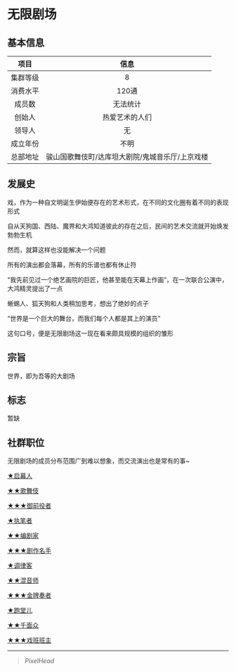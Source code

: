 # 无限剧场

## 基本信息

项目|信息
:--:|:--:
集群等级|8
消费水平|120通
成员数|无法统计
创始人|热爱艺术的人们
领导人|无
成立年份|不明
总部地址|骏山国歌舞伎町/达库坦大剧院/鬼城音乐厅/上京戏楼

## 发展史

戏，作为一种自文明诞生伊始便存在的艺术形式，在不同的文化圈有着不同的表现形式

自从天狗国、西陆、魔界和大鸿知道彼此的存在之后，民间的艺术交流就开始焕发勃勃生机

然而，就算这样也没能解决一个问题

所有的演出都会落幕，所有的乐谱也都有休止符

“我先前见过一个绝艺画院的巨匠，他甚至能在天幕上作画”，在一次联合公演中，大鸿精灵提出了一点

蜥蜴人、狐天狗和人类稍加思考，想出了绝妙的点子

“世界是一个巨大的舞台，而我们每个人都是其上的演员”

这句口号，便是无限剧场这一现在看来颇具规模的组织的雏形

## 宗旨

世界，即为吾等的大剧场

## 标志

暂缺

## 社群职位

无限剧场的成员分布范围广到难以想象，而交流演出也是常有的事~

<a href="../Kabuki jo/1-Mokuhasha" target="_blank">★启幕人</a>

<a href="../Kabuki jo/2-Kabuki" target="_blank">★★歌舞伎</a>

<a href="../Kabuki jo/3-Gozenyakusya" target="_blank">★★★御前役者</a>

<a href="../Grand_scenario/1-Writer" target="_blank">★执笔者</a>

<a href="../Grand_scenario/2-Playwright" target="_blank">★★编剧家</a>

<a href="../Grand_scenario/3-Great_dramatist" target="_blank">★★★剧作名手</a>

<a href="../HELL_orchestra/1-Tuner" target="_blank">★调律客</a>

<a href="../HELL_orchestra/2-Mixer" target="_blank">★★混音师</a>

<a href="../HELL_orchestra/3-Ace_musician" target="_blank">★★★金牌奏者</a>

<a href="../Theatrical_troupe/1-Trainee" target="_blank">★跑堂儿</a>

<a href="../Theatrical_troupe/2-Face_changer" target="_blank">★★千面众</a>

<a href="../Theatrical_troupe/3-Troupe_leader" target="_blank">★★★戏班班主</a>

---

> *PixelHead*